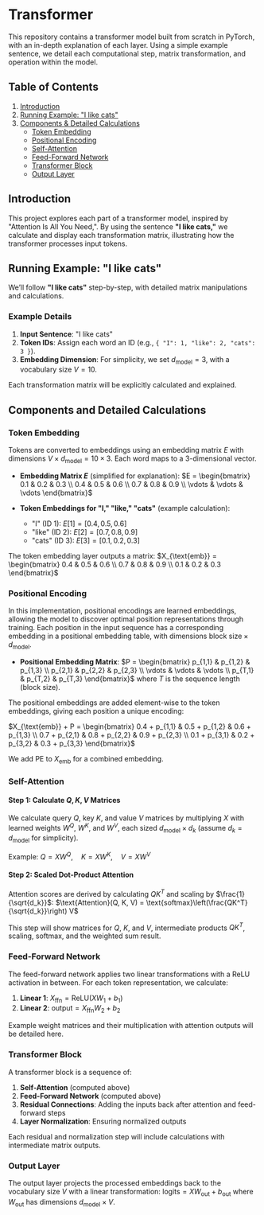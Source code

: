
# Transformer

This repository contains a transformer model built from scratch in PyTorch, with an in-depth explanation of each layer. Using a simple example sentence, we detail each computational step, matrix transformation, and operation within the model.

## Table of Contents

1. [Introduction](#introduction)
2. [Running Example: "I like cats"](#running-example)
3. [Components & Detailed Calculations](#components-and-detailed-calculations)
    - [Token Embedding](#token-embedding)
    - [Positional Encoding](#positional-encoding)
    - [Self-Attention](#self-attention)
    - [Feed-Forward Network](#feed-forward-network)
    - [Transformer Block](#transformer-block)
    - [Output Layer](#output-layer)

## Introduction

This project explores each part of a transformer model, inspired by "Attention Is All You Need,". By using the sentence **"I like cats,"** we calculate and display each transformation matrix, illustrating how the transformer processes input tokens.

## Running Example: "I like cats"

We’ll follow **"I like cats"** step-by-step, with detailed matrix manipulations and calculations.

### Example Details

1. **Input Sentence**: "I like cats"
2. **Token IDs**: Assign each word an ID (e.g., `{ "I": 1, "like": 2, "cats": 3 }`).
3. **Embedding Dimension**: For simplicity, we set $d_{\text{model}} = 3$, with a vocabulary size $V = 10$.

Each transformation matrix will be explicitly calculated and explained.

## Components and Detailed Calculations

### Token Embedding

Tokens are converted to embeddings using an embedding matrix $E$ with dimensions $V \times d_{\text{model}} = 10 \times 3$. Each word maps to a 3-dimensional vector.

- **Embedding Matrix $E$** (simplified for explanation):
  $E = \begin{bmatrix}
    0.1 & 0.2 & 0.3 \\ 
    0.4 & 0.5 & 0.6 \\ 
    0.7 & 0.8 & 0.9 \\ 
    \vdots & \vdots & \vdots 
  \end{bmatrix}$

- **Token Embeddings for "I," "like," "cats"** (example calculation):
  - "I" (ID 1): $E[1] = [0.4, 0.5, 0.6]$
  - "like" (ID 2): $E[2] = [0.7, 0.8, 0.9]$
  - "cats" (ID 3): $E[3] = [0.1, 0.2, 0.3]$

The token embedding layer outputs a matrix:
$X_{\text{emb}} = \begin{bmatrix} 
  0.4 & 0.5 & 0.6 \\
  0.7 & 0.8 & 0.9 \\
  0.1 & 0.2 & 0.3 
\end{bmatrix}$

### Positional Encoding

In this implementation, positional encodings are learned embeddings, allowing the model to discover optimal position representations through training. Each position in the input sequence has a corresponding embedding in a positional embedding table, with dimensions $\text{block size} \times d_{\text{model}}$.

- **Positional Embedding Matrix**: 
  $P = \begin{bmatrix} 
      p_{1,1} & p_{1,2} & p_{1,3} \\ 
      p_{2,1} & p_{2,2} & p_{2,3} \\ 
      \vdots & \vdots & \vdots \\
      p_{T,1} & p_{T,2} & p_{T,3}
  \end{bmatrix}$
  where $T$ is the sequence length (block size).

The positional embeddings are added element-wise to the token embeddings, giving each position a unique encoding:

$X_{\text{emb}} + P = \begin{bmatrix} 
  0.4 + p_{1,1} & 0.5 + p_{1,2} & 0.6 + p_{1,3} \\ 
  0.7 + p_{2,1} & 0.8 + p_{2,2} & 0.9 + p_{2,3} \\ 
  0.1 + p_{3,1} & 0.2 + p_{3,2} & 0.3 + p_{3,3} 
\end{bmatrix}$

We add $\text{PE}$ to $X_{\text{emb}}$ for a combined embedding.

### Self-Attention

#### Step 1: Calculate $Q, K, V$ Matrices

We calculate query $Q$, key $K$, and value $V$ matrices by multiplying $X$ with learned weights $W^Q$, $W^K$, and $W^V$, each sized $d_{\text{model}} \times d_k$ (assume $d_k = d_{\text{model}}$ for simplicity).

Example:
$Q = X W^Q, \quad K = X W^K, \quad V = X W^V$

#### Step 2: Scaled Dot-Product Attention

Attention scores are derived by calculating $QK^T$ and scaling by $\frac{1}{\sqrt{d_k}}$:
$\text{Attention}(Q, K, V) = \text{softmax}\left(\frac{QK^T}{\sqrt{d_k}}\right) V$

This step will show matrices for $Q$, $K$, and $V$, intermediate products $QK^T$, scaling, softmax, and the weighted sum result.

### Feed-Forward Network

The feed-forward network applies two linear transformations with a ReLU activation in between. For each token representation, we calculate:
1. **Linear 1**: $X_{\text{ffn}} = \text{ReLU}(X W_1 + b_1)$
2. **Linear 2**: $\text{output} = X_{\text{ffn}} W_2 + b_2$

Example weight matrices and their multiplication with attention outputs will be detailed here.

### Transformer Block

A transformer block is a sequence of:
1. **Self-Attention** (computed above)
2. **Feed-Forward Network** (computed above)
3. **Residual Connections**: Adding the inputs back after attention and feed-forward steps
4. **Layer Normalization**: Ensuring normalized outputs

Each residual and normalization step will include calculations with intermediate matrix outputs.

### Output Layer

The output layer projects the processed embeddings back to the vocabulary size $V$ with a linear transformation:
$\text{logits} = X W_{\text{out}} + b_{\text{out}}$
where $W_{\text{out}}$ has dimensions $d_{\text{model}} \times V$.